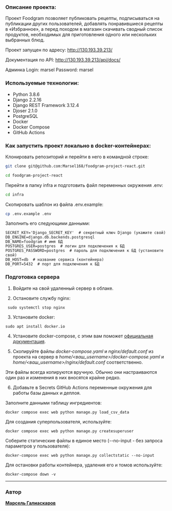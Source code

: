 ### Описание проекта:

Проект Foodgram позволяет публиковать рецепты, подписываться на 
публикации других пользователей, добавлять понравившиеся рецепты в «Избранное», 
а перед походом в магазин скачивать сводный список продуктов, 
необходимых для приготовления одного или нескольких выбранных блюд.

Проект запущен по адресу: http://130.193.39.213/

Документация по API: http://130.193.39.213/api/docs/

Админка
Login: marsel
Password: marsel

### Используемые технологии:
- Python 3.8.6  
- Django 2.2.16  
- Django REST Framework 3.12.4  
- Djoser 2.1.0  
- PostgreSQL
- Docker
- Docker Compose
- GitHub Actions 


### Как запустить проект локально в docker-контейнерах:

Клонировать репозиторий и перейти в него в командной строке:

```bash
git clone git@github.com:Marsel168/foodgram-project-react.git
```

```bash
cd foodgram-project-react
```

Перейти в папку infra и подготовить файл переменных окружения .env:

```bash
cd infra
```

Скопировать шаблон из файла .env.example:
```bash
cp .env.example .env
```

Заполнить его следующими данными:
```
SECRET_KEY='Django_SECRET_KEY'  # секретный ключ Django (укажите свой)
DB_ENGINE=django.db.backends.postgresql
DB_NAME=foodgram # имя БД
POSTGRES_USER=postgres  # логин для подключения к БД
POSTGRES_PASSWORD=postgres  # пароль для подключения к БД (установите свой)
DB_HOST=db  # название сервиса (контейнера)
DB_PORT=5432  # порт для подключения к БД
```

### Подготовка сервера

1. Войдите на свой удаленный сервер в облаке.
    
2. Остановите службу nginx:
```
 sudo systemctl stop nginx 
```

3. Установите docker:
```
sudo apt install docker.io 
```

4. Установите docker-compose, с этим вам поможет  [официальная документация](https://docs.docker.com/compose/install/).
    
5. Скопируйте файлы  _docker-compose.yaml_  и  _nginx/default.conf_  из проекта на сервер в  _home/<ваш_username>/docker-compose.yaml_  и  _home/<ваш_username>/nginx/default.conf_  соответственно.
    

Эти файлы всегда копируются вручную. Обычно они настраиваются один раз и изменения в них вносятся крайне редко.

6. Добавьте в Secrets GitHub Actions переменные окружения для работы базы данных и деплоя.


Заполните данными таблицу ингредиентов:
```
docker compose exec web python manage.py load_csv_data
```

Для создания суперпользователя, используйте:
```
docker compose exec web python manage.py createsuperuser
```

Соберите статические файлы в единое место (--no-input - без запроса параметров у пользователя):

```
docker-compose exec web python manage.py collectstatic --no-input
```

Для остановки работы контейнера, удаления его и томов используйте:

```
docker-compose down -v
```

___________________________________
### Автор
[**Марсель Галиаскаров**](https://github.com/Marsel168)

